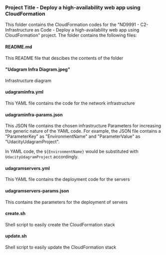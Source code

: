 ### Project Title - Deploy a high-availability web app using CloudFormation
This folder contains the CloudFormation codes for the "ND9991 - C2- Infrastructure as Code - Deploy a high-availability web app using CloudFormation" project. The folder contains the following files:

#### README.md
This README file that descibes the contents of the folder

#### "Udagram Infra Diagram.jpeg"
Infrastructure diagram

#### udagraminfra.yml
This YAML file contains the code for the network infrastructure

#### udagraminfra-params.json
This JSON file contains the chosen infrastructure Parameters for increasing the generic nature of the YAML code. For example, the JSON file contains a "ParameterKey" as "EnvironmentName" and "ParameterValue" as "UdacityUdagramProject". 

In YAML code, the `${EnvironmentName}` would be substituted with `UdacityUdagramProject` accordingly.

#### udagramservers.yml
This YAML file contains the deployment code for the servers

#### udagramservers-params.json
This contains the parameters for the deployment of servers

#### create.sh
Shell script to easily create the CloudFormation stack

#### update.sh
Shell script to easily update the CloudFormation stack
